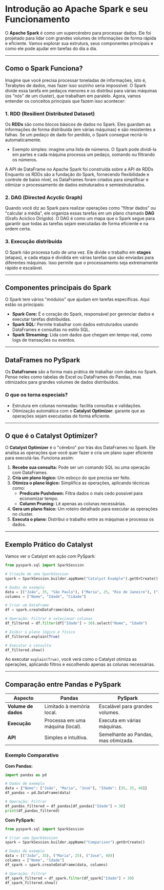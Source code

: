 # **Introdução ao Apache Spark e seu Funcionamento**

O **Apache Spark** é como um supercérebro para processar dados. Ele foi projetado para lidar com grandes volumes de informações de forma rápida e eficiente. Vamos explorar sua estrutura, seus componentes principais e como ele pode ajudar em tarefas do dia a dia.

---

## **Como o Spark Funciona?**

Imagine que você precisa processar toneladas de informações, isto é, Terabytes de dados, mas fazer isso sozinho seria impossível. O Spark divide essa tarefa em pedaços menores e os distribui para várias máquinas (os "nós" de um cluster), que trabalham em paralelo. Agora, vamos entender os conceitos principais que fazem isso acontecer:

### **1. RDD (Resilient Distributed Dataset)**

Os **RDDs** são como blocos básicos de dados no Spark. Eles guardam as informações de forma distribuída (em várias máquinas) e são resistentes a falhas. Se um pedaço de dado for perdido, o Spark consegue recriá-lo automaticamente.

- Exemplo simples: imagine uma lista de números. O Spark pode dividi-la em partes e cada máquina processa um pedaço, somando ou filtrando os números.

A API de DataFrame no Apache Spark foi construída sobre a API de RDDs Enquanto os RDDs são a fundação do Spark, fornecendo flexibilidade e controle de baixo nível, os DataFrames foram criados para simplificar e otimizar o processamento de dados estruturados e semiestruturados.

### **2. DAG (Directed Acyclic Graph)**

Quando você diz ao Spark para realizar operações como "filtrar dados" ou "calcular a média", ele organiza essas tarefas em um plano chamado **DAG** (Grafo Acíclico Dirigido). O DAG é como um mapa que o Spark segue para garantir que todas as tarefas sejam executadas de forma eficiente e na ordem certa.

### **3. Execução distribuída**

O Spark não processa tudo de uma vez. Ele divide o trabalho em **stages** (etapas), e cada etapa é dividida em várias tarefas que são enviadas para diferentes máquinas. Isso permite que o processamento seja extremamente rápido e escalável.

---

## **Componentes principais do Spark**

O Spark tem vários "módulos" que ajudam em tarefas específicas. Aqui estão os principais:

- **Spark Core:** É o coração do Spark, responsável por gerenciar dados e executar tarefas distribuídas.
- **Spark SQL:** Permite trabalhar com dados estruturados usando DataFrames e consultas no estilo SQL.
- **Spark Streaming:** Lida com dados que chegam em tempo real, como logs de transações ou eventos.

---

## **DataFrames no PySpark**

Os **DataFrames** são a forma mais prática de trabalhar com dados no Spark. Pense neles como tabelas de Excel ou DataFrames do Pandas, mas otimizados para grandes volumes de dados distribuídos.

### **O que os torna especiais?**
- Estrutura em colunas nomeadas: facilita consultas e validações.
- Otimização automática com o **Catalyst Optimizer**: garante que as operações sejam executadas de forma eficiente.

---

## **O que é o Catalyst Optimizer?**

O **Catalyst Optimizer** é o "cérebro" por trás dos DataFrames no Spark. Ele analisa as operações que você quer fazer e cria um plano super eficiente para executá-las. Funciona assim:

1. **Recebe sua consulta:** Pode ser um comando SQL ou uma operação com DataFrames.
2. **Cria um plano lógico:** Um esboço do que precisa ser feito.
3. **Otimiza o plano lógico:** Simplifica as operações, aplicando técnicas como:
   - **Predicate Pushdown:** Filtra dados o mais cedo possível para economizar tempo.
   - **Column Pruning:** Lê apenas as colunas necessárias.
4. **Gera um plano físico:** Um roteiro detalhado para executar as operações no cluster.
5. **Executa o plano:** Distribui o trabalho entre as máquinas e processa os dados.

---

## **Exemplo Prático do Catalyst**

Vamos ver o Catalyst em ação com PySpark:

```python
from pyspark.sql import SparkSession

# Criação de uma SparkSession
spark = SparkSession.builder.appName("Catalyst Example").getOrCreate()

# Dados de exemplo
data = [("João", 35, "São Paulo"), ("Maria", 25, "Rio de Janeiro"), ("José", 40, "Curitiba")]
columns = ["Nome", "Idade", "Cidade"]

# Criar um DataFrame
df = spark.createDataFrame(data, columns)

# Operação: Filtrar e selecionar colunas
df_filtered = df.filter(df["Idade"] > 30).select("Nome", "Idade")

# Exibir o plano lógico e físico
df_filtered.explain(True)

# Executar a consulta
df_filtered.show()
```

Ao executar `explain(True)`, você verá como o Catalyst otimiza as operações, aplicando filtros e escolhendo apenas as colunas necessárias.

---

## **Comparação entre Pandas e PySpark**

| **Aspecto**             | **Pandas**                         | **PySpark**                     |
|--------------------------|-------------------------------------|----------------------------------|
| **Volume de dados**      | Limitado à memória local.          | Escalável para grandes volumes. |
| **Execução**             | Processa em uma máquina (local).   | Executa em várias máquinas.     |
| **API**                  | Simples e intuitiva.               | Semelhante ao Pandas, mas otimizada. |

### Exemplo Comparativo

**Com Pandas:**
```python
import pandas as pd

# Dados de exemplo
data = {"Nome": ["João", "Maria", "José"], "Idade": [35, 25, 40]}
df_pandas = pd.DataFrame(data)

# Operação: Filtrar
df_pandas_filtered = df_pandas[df_pandas["Idade"] > 30]
print(df_pandas_filtered)
```

**Com PySpark:**
```python
from pyspark.sql import SparkSession

# Criar uma SparkSession
spark = SparkSession.builder.appName("Comparison").getOrCreate()

# Dados de exemplo
data = [("João", 35), ("Maria", 25), ("José", 40)]
columns = ["Nome", "Idade"]
df_spark = spark.createDataFrame(data, columns)

# Operação: Filtrar
df_spark_filtered = df_spark.filter(df_spark["Idade"] > 30)
df_spark_filtered.show()
```